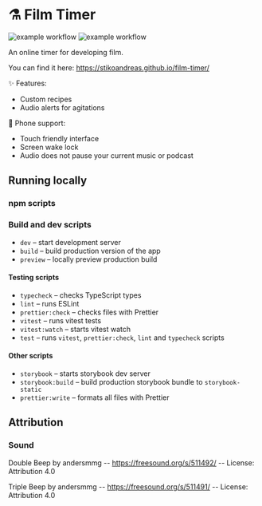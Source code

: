 # ⚗️ Film Timer

![example workflow](https://github.com/stikoandreas/film-timer/actions/workflows/deploy_pages.yml/badge.svg)
![example workflow](https://github.com/stikoandreas/film-timer/actions/workflows/npm_test.yml/badge.svg)

An online timer for developing film.

You can find it here:
<https://stikoandreas.github.io/film-timer/>

✨ Features:

- Custom recipes
- Audio alerts for agitations

📱 Phone support:

- Touch friendly interface
- Screen wake lock
- Audio does not pause your current music or podcast

## Running locally

### npm scripts

### Build and dev scripts

- `dev` – start development server
- `build` – build production version of the app
- `preview` – locally preview production build

#### Testing scripts

- `typecheck` – checks TypeScript types
- `lint` – runs ESLint
- `prettier:check` – checks files with Prettier
- `vitest` – runs vitest tests
- `vitest:watch` – starts vitest watch
- `test` – runs `vitest`, `prettier:check`, `lint` and `typecheck` scripts

#### Other scripts

- `storybook` – starts storybook dev server
- `storybook:build` – build production storybook bundle to `storybook-static`
- `prettier:write` – formats all files with Prettier

## Attribution

### Sound

Double Beep by andersmmg -- https://freesound.org/s/511492/ -- License: Attribution 4.0

Triple Beep by andersmmg -- https://freesound.org/s/511491/ -- License: Attribution 4.0
